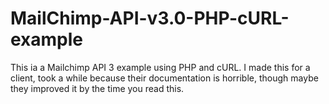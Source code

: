 # MailChimp-API-v3.0-PHP-cURL-example
This ia a Mailchimp API 3 example using PHP and cURL. I made this for a client, took a while because their documentation is horrible, though maybe they improved it by the time you read this.
